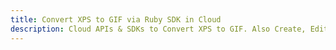 ---title: Convert XPS to GIF via Ruby SDK in Clouddescription: Cloud APIs & SDKs to Convert XPS to GIF. Also Create, Edit & Render Microsoft Word & OpenOffice documents in the Cloud.---